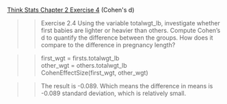 [Think Stats Chapter 2 Exercise 4](http://greenteapress.com/thinkstats2/html/thinkstats2003.html#toc24) (Cohen's d)

>> Exercise 2.4 Using the variable totalwgt_lb, investigate whether first babies are lighter or heavier than others. Compute Cohen’s d to quantify the difference between the groups. How does it compare to the difference in pregnancy length?    

>> first_wgt = firsts.totalwgt_lb  
>> other_wgt = others.totalwgt_lb  
>> CohenEffectSize(first_wgt, other_wgt)  

>> The result is -0.089. Which means the difference in means is -0.089 standard deviation, which is relatively small. 
